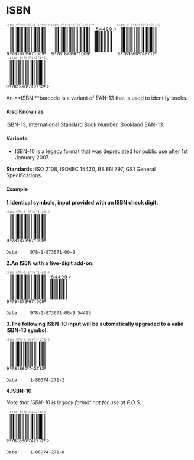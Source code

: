 # ISBN

![](/assets/isbn-1.png)         ![](/assets/isbn-2.png)         ![](/assets/isbn-3.png)            ![](/assets/isbn-4.png)

An **ISBN **barcode is a variant of EAN-13 that is used to identify books.

#### **Also Known as**

ISBN-13, International Standard Book Number, Bookland EAN-13.

#### Variants

* ISBN-10 is a legacy format that was depreciated for public use after 1st January 2007.

**Standards:** ISO 2108, ISO/IEC 15420, BS EN 797, GS1 General Specifications.

#### Example

**1.Identical symbols, input provided with an ISBN check digit:**

![](/assets/isbn-1.png)

```
Data:    978-1-873671-00-9
```

**2.An ISBN with a five-digit add-on:**

![](/assets/isbn-2.png)

```
Data:    978-1-873671-00-9 54499
```

**3.The following ISBN-10 input will be automatically upgraded to a valid ISBN-13 symbol:**

![](/assets/isbn-3.png)

```
Data:    1-86074-271-2
```

**4.ISBN-10**

_Note that ISBN-10 is legacy format not for use at P.O.S._

![](/assets/isbn-4.png)

```
Data:    1-86074-271-8
```



